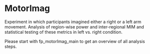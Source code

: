 # MotorImag
Experiment in which participants imagined either a right or a left arm movement. Analysis of region-wise power and inter-regional MIM and statistical testing of these metrics in left vs. right condition. 

Please start with fp_motorImag_main to get an overview of all analysis steps. 
